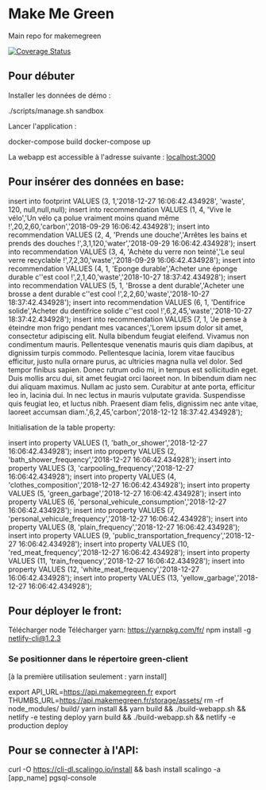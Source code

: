 # Make Me Green
Main repo for makemegreen

[![Coverage Status](https://coveralls.io/repos/github/DanielBaudry/makemegreen/badge.svg?branch=master)](https://coveralls.io/github/DanielBaudry/makemegreen?branch=master)

## Pour débuter

Installer les données de démo :

./scripts/manage.sh sandbox

Lancer l'application :

docker-compose build
docker-compose up

La webapp est accessible à l'adresse suivante : [localhost:3000](http://localhost:3000)


## Pour insérer des données en base:

insert into footprint VALUES (3, 1,'2018-12-27 16:06:42.434928', 'waste', 120, null,null,null);
insert into recommendation VALUES (1, 4, 'Vive le vélo','Un vélo ça polue vraiment moins quand même !',20,2,60,'carbon','2018-09-29 16:06:42.434928');
insert into recommendation VALUES (2, 4, 'Prends une douche','Arrêtes les bains et prends des douches !',3,1,120,'water','2018-09-29 16:06:42.434928');
insert into recommendation VALUES (3, 4, 'Achète du verre non teinté','Le seul verre recyclable !',7,2,30,'waste','2018-09-29 16:06:42.434928');
insert into recommendation VALUES (4, 1, 'Eponge durable','Acheter une éponge durable c''est cool !',2,1,40,'waste','2018-10-27 18:37:42.434928');
insert into recommendation VALUES (5, 1, 'Brosse a dent durable','Acheter une brosse a dent durable c''est cool !',2,2,60,'waste','2018-10-27 18:37:42.434928');
insert into recommendation VALUES (6, 1, 'Dentifrice solide','Acheter du dentifrice solide c''est cool !',6,2,45,'waste','2018-10-27 18:37:42.434928');
insert into recommendation VALUES (7, 1, 'Je pense à éteindre mon frigo pendant mes vacances','Lorem ipsum dolor sit amet, consectetur adipiscing elit. Nulla bibendum feugiat eleifend. Vivamus non condimentum mauris. Pellentesque venenatis mauris quis diam dapibus, at dignissim turpis commodo. Pellentesque lacinia, lorem vitae faucibus efficitur, justo nulla ornare purus, ac ultricies magna nulla vel dolor. Sed tempor finibus sapien. Donec rutrum odio mi, in tempus est sollicitudin eget. Duis mollis arcu dui, sit amet feugiat orci laoreet non. In bibendum diam nec dui aliquam maximus. Nullam ac justo sem. Curabitur at ante porta, efficitur leo in, lacinia dui. In nec lectus in mauris vulputate gravida. Suspendisse quis feugiat leo, et luctus nibh. Praesent diam felis, dignissim nec ante vitae, laoreet accumsan diam.',6,2,45,'carbon','2018-12-12 18:37:42.434928');


Initialisation de la table property:

insert into property VALUES (1, 'bath_or_shower','2018-12-27 16:06:42.434928');
insert into property VALUES (2, 'bath_shower_frequency','2018-12-27 16:06:42.434928');
insert into property VALUES (3, 'carpooling_frequency','2018-12-27 16:06:42.434928');
insert into property VALUES (4, 'clothes_composition','2018-12-27 16:06:42.434928');
insert into property VALUES (5, 'green_garbage','2018-12-27 16:06:42.434928');
insert into property VALUES (6, 'personal_vehicule_consumption','2018-12-27 16:06:42.434928');
insert into property VALUES (7, 'personal_vehicule_frequency','2018-12-27 16:06:42.434928');
insert into property VALUES (8, 'plain_frequency','2018-12-27 16:06:42.434928');
insert into property VALUES (9, 'public_transportation_frequency','2018-12-27 16:06:42.434928');
insert into property VALUES (10, 'red_meat_frequency','2018-12-27 16:06:42.434928');
insert into property VALUES (11, 'train_frequency','2018-12-27 16:06:42.434928');
insert into property VALUES (12, 'white_meat_frequency','2018-12-27 16:06:42.434928');
insert into property VALUES (13, 'yellow_garbage','2018-12-27 16:06:42.434928');

## Pour déployer le front:

Télécharger node
Télécharger yarn: https://yarnpkg.com/fr/
npm install -g netlify-cli@1.2.3
### Se positionner dans le répertoire green-client
[à la première utilisation seulement : yarn install]

export API_URL=https://api.makemegreen.fr
export THUMBS_URL=https://api.makemegreen.fr/storage/assets/
rm -rf node_modules/ build/
yarn install && yarn build && ./build-webapp.sh && netlify -e testing deploy
yarn build && ./build-webapp.sh && netlify -e production deploy


## Pour se connecter à l'API:

curl -O https://cli-dl.scalingo.io/install && bash install
scalingo -a [app_name] pgsql-console


